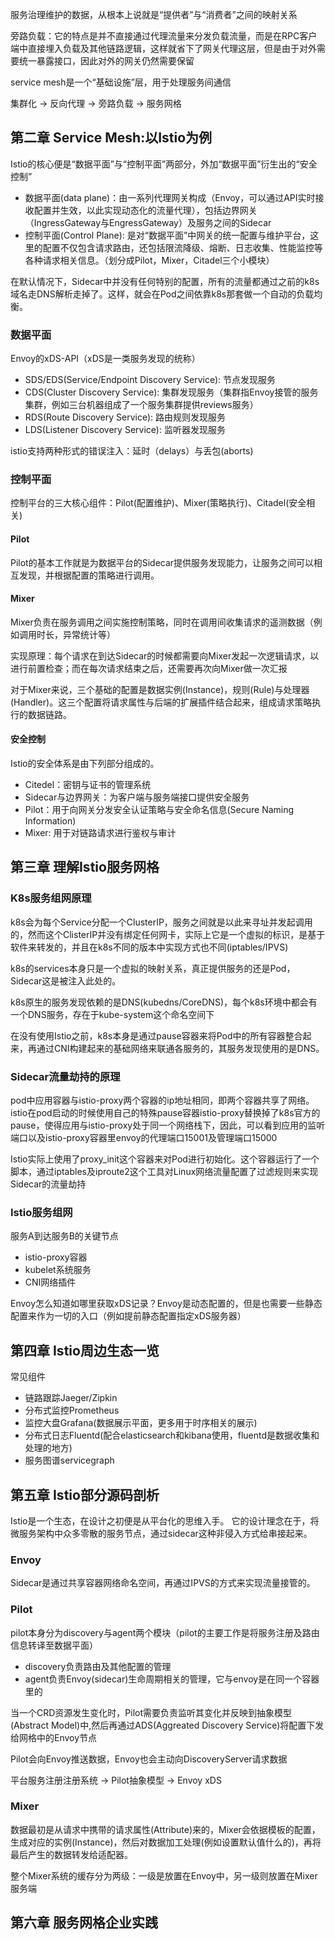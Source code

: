 服务治理维护的数据，从根本上说就是“提供者”与“消费者”之间的映射关系

旁路负载：它的特点是并不直接通过代理流量来分发负载流量，而是在RPC客户端中直接埋入负载及其他链路逻辑，这样就省下了网关代理这层，但是由于对外需要统一暴露接口，因此对外的网关仍然需要保留

service mesh是一个“基础设施”层，用于处理服务间通信

集群化 -> 反向代理 -> 旁路负载 -> 服务网格

## 第二章 Service Mesh:以Istio为例

Istio的核心便是“数据平面”与“控制平面”两部分，外加“数据平面”衍生出的“安全控制”

- 数据平面(data plane)：由一系列代理网关构成（Envoy，可以通过API实时接收配置并生效，以此实现动态化的流量代理），包括边界网关（IngressGateway与EngressGateway）及服务之间的Sidecar
- 控制平面(Control Plane): 是对“数据平面”中网关的统一配置与维护平台，这里的配置不仅包含请求路由，还包括限流降级、熔断、日志收集、性能监控等各种请求相关信息。（划分成Pilot，Mixer，Citadel三个小模块）

在默认情况下，Sidecar中并没有任何特别的配置，所有的流量都通过之前的k8s域名走DNS解析走掉了。这样，就会在Pod之间依靠k8s那套做一个自动的负载均衡。

### 数据平面

Envoy的xDS-API（xDS是一类服务发现的统称）

- SDS/EDS(Service/Endpoint Discovery Service): 节点发现服务
- CDS(Cluster Discovery Service): 集群发现服务（集群指Envoy接管的服务集群，例如三台机器组成了一个服务集群提供reviews服务）
- RDS(Route Discovery Service): 路由规则发现服务
- LDS(Listener Discovery Service): 监听器发现服务

istio支持两种形式的错误注入：延时（delays）与丢包(aborts)

### 控制平面

控制平台的三大核心组件：Pilot(配置维护)、Mixer(策略执行)、Citadel(安全相关)

#### Pilot

Pilot的基本工作就是为数据平台的Sidecar提供服务发现能力，让服务之间可以相互发现，并根据配置的策略进行调用。

#### Mixer

Mixer负责在服务调用之间实施控制策略，同时在调用间收集请求的遥测数据（例如调用时长，异常统计等）

实现原理：每个请求在到达Sidecar的时候都需要向Mixer发起一次逻辑请求，以进行前置检查；而在每次请求结束之后，还需要再次向Mixer做一次汇报

对于Mixer来说，三个基础的配置是数据实例(Instance)，规则(Rule)与处理器(Handler)。这三个配置将请求属性与后端的扩展插件结合起来，组成请求策略执行的数据链路。

#### 安全控制

Istio的安全体系是由下列部分组成的。

- Citedel：密钥与证书的管理系统
- Sidecar与边界网关：为客户端与服务端接口提供安全服务
- Pilot：用于向网关分发安全认证策略与安全命名信息(Secure Naming Information)
- Mixer: 用于对链路请求进行鉴权与审计

## 第三章 理解Istio服务网格

### K8s服务组网原理

k8s会为每个Service分配一个ClusterIP，服务之间就是以此来寻址并发起调用的，然而这个ClisterIP并没有绑定任何网卡，实际上它是一个虚拟的标识，是基于软件来转发的，并且在k8s不同的版本中实现方式也不同(iptables/IPVS)

k8s的services本身只是一个虚拟的映射关系，真正提供服务的还是Pod，Sidecar这是被注入此处的。

k8s原生的服务发现依赖的是DNS(kubedns/CoreDNS)，每个k8s环境中都会有一个DNS服务，存在于kube-system这个命名空间下

在没有使用Istio之前，k8s本身是通过pause容器来将Pod中的所有容器整合起来，再通过CNI构建起来的基础网络来联通各服务的，其服务发现使用的是DNS。

### Sidecar流量劫持的原理

pod中应用容器与istio-proxy两个容器的ip地址相同，即两个容器共享了网络。istio在pod启动的时候使用自己的特殊pause容器istio-proxy替换掉了k8s官方的pause，使得应用与istio-proxy处于同一个网络栈下，因此，可以看到应用的监听端口以及istio-proxy容器里envoy的代理端口15001及管理端口15000

Istio实际上使用了proxy_init这个容器来对Pod进行初始化。这个容器运行了一个脚本，通过iptables及iproute2这个工具对Linux网络流量配置了过滤规则来实现Sidecar的流量劫持

### Istio服务组网

服务A到达服务B的关键节点

- istio-proxy容器
- kubelet系统服务
- CNI网络插件

Envoy怎么知道如哪里获取xDS记录？Envoy是动态配置的，但是也需要一些静态配置来作为一切的入口（例如提前静态配置指定xDS服务器）

## 第四章 Istio周边生态一览

常见组件

- 链路跟踪Jaeger/Zipkin
- 分布式监控Prometheus
- 监控大盘Grafana(数据展示平面，更多用于时序相关的展示)
- 分布式日志Fluentd(配合elasticsearch和kibana使用，fluentd是数据收集和处理的地方)
- 服务图谱servicegraph

## 第五章 Istio部分源码剖析

Istio是一个生态，在设计之初便是从平台化的思维入手。
它的设计理念在于，将微服务架构中众多零散的服务节点，通过sidecar这种非侵入方式给串接起来。

### Envoy

Sidecar是通过共享容器网络命名空间，再通过IPVS的方式来实现流量接管的。

### Pilot

pilot本身分为discovery与agent两个模块（pilot的主要工作是将服务注册及路由信息转译至数据平面）

- discovery负责路由及其他配置的管理
- agent负责Envoy(sidecar)生命周期相关的管理，它与envoy是在同一个容器里的

当一个CRD资源发生变化时，Pilot需要负责监听其变化并反映到抽象模型(Abstract Model)中,然后再通过ADS(Aggreated Discovery Service)将配置下发给网格中的Envoy节点

Pilot会向Envoy推送数据，Envoy也会主动向DiscoveryServer请求数据

平台服务注册注册系统 -> Pilot抽象模型 -> Envoy xDS

### Mixer

数据最初是从请求中携带的请求属性(Attribute)来的，Mixer会依据模板的配置，生成对应的实例(Instance)，然后对数据加工处理(例如设置默认值什么的)，再将最后产生的数据转发给适配器。

整个Mixer系统的缓存分为两级：一级是放置在Envoy中，另一级则放置在Mixer服务端

## 第六章 服务网格企业实践

